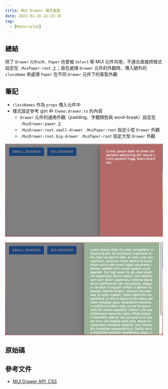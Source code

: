 ```yaml
---
title: MUI Drawer 樣式客製
date: 2022-01-16 22:15:18
tag:
  - [MaterialUI]
---
```


## 總結

除了 `Drawer` `元件以外，Paper` 也會被 `Select` 等 MUI 元件共用，不適合直接把樣式設定在 `.MuiPaper-root` 上；故在處理 `Drawer` 元件的外觀時，傳入額外的 `className` 來處理 `Paper` 在不同 `Drawer` 元件下的客製外觀

## 筆記

- `classNames` 作為 `props` 傳入元件中
- 樣式設定參考 gist 中 `theme.drawer.tx` 的內容
  - `Drawer` 元件的通用外觀（padding、字體顏色與 word-break）設定在 `.MuiDrawer-paper` 上
  - `.MuiDrawer-root.small-drawer .MuiPaper-root` 指定小型 `Drawer` 外觀
  - `.MuiDrawer-root.big-drawer .MuiPaper-root` 指定大型 `Drawer` 外觀

![small drawer](/2022/mui-drawer-style/small-drawer.png)

![big drawer](/2022/mui-drawer-style/big-drawer.png)

## 原始碼

<script src="https://gist.github.com/tzynwang/4d916ff4f58b6fb93be759fd2586a0c0.js"></script>

## 參考文件

- [MUI Drawer API: CSS](https://mui.com/api/drawer/#css)
